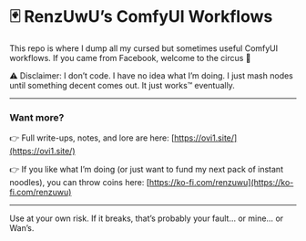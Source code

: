 # 🃏 RenzUwU’s ComfyUI Workflows

This repo is where I dump all my cursed but sometimes useful ComfyUI workflows.
If you came from Facebook, welcome to the circus 🎪

⚠️ Disclaimer:
I don’t code. I have no idea what I’m doing. I just mash nodes until something decent comes out. It just works™ eventually.

---

### Want more?

👉 Full write-ups, notes, and lore are here: [https://ovi1.site/](https://ovi1.site/)

👉 If you like what I’m doing (or just want to fund my next pack of instant noodles), you can throw coins here: [https://ko-fi.com/renzuwu](https://ko-fi.com/renzuwu)

---

Use at your own risk. If it breaks, that’s probably your fault… or mine… or Wan’s.
